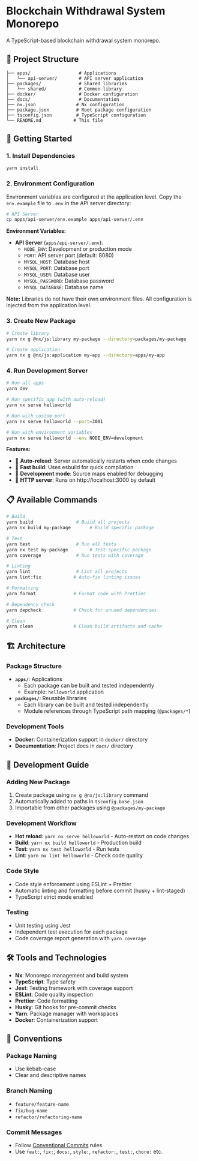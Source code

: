 # Blockchain Withdrawal System Monorepo

A TypeScript-based blockchain withdrawal system monorepo.

## 📁 Project Structure

```
├── apps/                  # Applications
│   └── api-server/        # API server application
├── packages/              # Shared libraries
│   └── shared/            # Common library
├── docker/                # Docker configuration
├── docs/                  # Documentation
├── nx.json               # Nx configuration
├── package.json          # Root package configuration
├── tsconfig.json         # TypeScript configuration
└── README.md            # This file
```

## 🚀 Getting Started

### 1. Install Dependencies
```bash
yarn install
```

### 2. Environment Configuration

Environment variables are configured at the application level. Copy the `env.example` file to `.env` in the API server directory:

```bash
# API Server
cp apps/api-server/env.example apps/api-server/.env
```

**Environment Variables:**

- **API Server** (`apps/api-server/.env`):
  - `NODE_ENV`: Development or production mode
  - `PORT`: API server port (default: 8080)
  - `MYSQL_HOST`: Database host
  - `MYSQL_PORT`: Database port
  - `MYSQL_USER`: Database user
  - `MYSQL_PASSWORD`: Database password
  - `MYSQL_DATABASE`: Database name

**Note:** Libraries do not have their own environment files. All configuration is injected from the application level.

### 3. Create New Package
```bash
# Create library
yarn nx g @nx/js:library my-package --directory=packages/my-package

# Create application
yarn nx g @nx/js:application my-app --directory=apps/my-app
```

### 4. Run Development Server
```bash
# Run all apps
yarn dev

# Run specific app (with auto-reload)
yarn nx serve helloworld

# Run with custom port
yarn nx serve helloworld --port=3001

# Run with environment variables
yarn nx serve helloworld --env NODE_ENV=development
```

**Features:**
- 🔄 **Auto-reload**: Server automatically restarts when code changes
- 🚀 **Fast build**: Uses esbuild for quick compilation
- 🔧 **Development mode**: Source maps enabled for debugging
- 📡 **HTTP server**: Runs on http://localhost:3000 by default

## 📋 Available Commands

```bash
# Build
yarn build                # Build all projects
yarn nx build my-package       # Build specific package

# Test
yarn test                 # Run all tests
yarn nx test my-package        # Test specific package
yarn coverage             # Run tests with coverage

# Linting
yarn lint                 # Lint all projects
yarn lint:fix            # Auto-fix linting issues

# Formatting
yarn format              # Format code with Prettier

# Dependency check
yarn depcheck            # Check for unused dependencies

# Clean
yarn clean               # Clean build artifacts and cache
```

## 🏗️ Architecture

### Package Structure
- **`apps/`**: Applications
  - Each package can be built and tested independently
  - Example: `helloworld` application
- **`packages/`**: Reusable libraries
  - Each library can be built and tested independently
  - Module references through TypeScript path mapping (`@packages/*`)

### Development Tools
- **Docker**: Containerization support in `docker/` directory
- **Documentation**: Project docs in `docs/` directory

## 🔧 Development Guide

### Adding New Package
1. Create package using `nx g @nx/js:library` command
2. Automatically added to paths in `tsconfig.base.json`
3. Importable from other packages using `@packages/my-package`

### Development Workflow
- **Hot reload**: `yarn nx serve helloworld` - Auto-restart on code changes
- **Build**: `yarn nx build helloworld` - Production build
- **Test**: `yarn nx test helloworld` - Run tests
- **Lint**: `yarn nx lint helloworld` - Check code quality

### Code Style
- Code style enforcement using ESLint + Prettier
- Automatic linting and formatting before commit (husky + lint-staged)
- TypeScript strict mode enabled

### Testing
- Unit testing using Jest
- Independent test execution for each package
- Code coverage report generation with `yarn coverage`

## 🛠️ Tools and Technologies

- **Nx**: Monorepo management and build system
- **TypeScript**: Type safety
- **Jest**: Testing framework with coverage support
- **ESLint**: Code quality inspection
- **Prettier**: Code formatting
- **Husky**: Git hooks for pre-commit checks
- **Yarn**: Package manager with workspaces
- **Docker**: Containerization support

## 📝 Conventions

### Package Naming
- Use kebab-case
- Clear and descriptive names

### Branch Naming
- `feature/feature-name`
- `fix/bug-name`
- `refactor/refactoring-name`

### Commit Messages
- Follow [Conventional Commits](https://www.conventionalcommits.org/) rules
- Use `feat:`, `fix:`, `docs:`, `style:`, `refactor:`, `test:`, `chore:` etc.